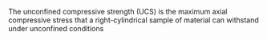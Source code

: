 The unconfined compressive strength (UCS) is the maximum axial compressive stress that a right-cylindrical sample of material can withstand under unconfined conditions
